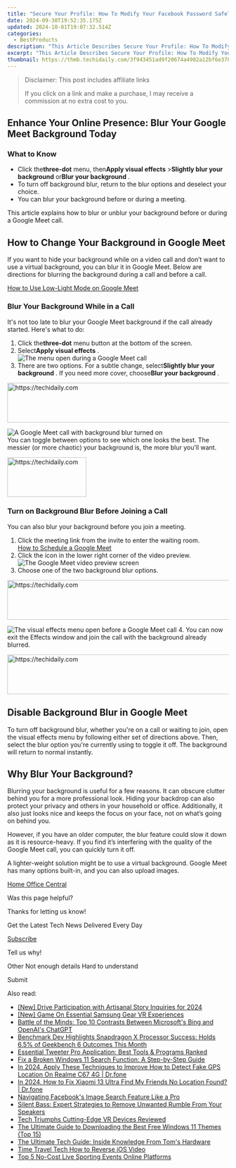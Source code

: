 ```yaml
---
title: "Secure Your Profile: How To Modify Your Facebook Password Safely"
date: 2024-09-30T19:52:35.175Z
updated: 2024-10-01T19:07:32.514Z
categories:
  - BestProducts
description: "This Article Describes Secure Your Profile: How To Modify Your Facebook Password Safely"
excerpt: "This Article Describes Secure Your Profile: How To Modify Your Facebook Password Safely"
thumbnail: https://thmb.techidaily.com/3f943451ad9f20674a4982a12bf6e3782b7a46fb4a594b07cf7ffe549e83acd7.jpg
---
```


>  Disclaimer: This post includes affiliate links
>
>  If you click on a link and make a purchase, I may receive a commission at no extra cost to you.
>

## Enhance Your Online Presence: Blur Your Google Meet Background Today
### What to Know

* Click the**three-dot** menu, then**Apply visual effects** \>**Slightly blur your background** or**Blur your background** .
* To turn off background blur, return to the blur options and deselect your choice.
* You can blur your background before or during a meeting.

 This article explains how to blur or unblur your background before or during a Google Meet call.

## How to Change Your Background in Google Meet

 If you want to hide your background while on a video call and don’t want to use a virtual background, you can blur it in Google Meet. Below are directions for blurring the background during a call and before a call.

[How to Use Low-Light Mode on Google Meet](https://www.lifewire.com/use-low-light-mode-on-google-meet-5205871)

### Blur Your Background While in a Call

 It's not too late to blur your Google Meet background if the call already started. Here's what to do:

1. Click the**three-dot** menu button at the bottom of the screen.
2. Select**Apply visual effects** .  
![The menu open during a Google Meet call](https://www.lifewire.com/thmb/iLqUoUltOgTyGL-cJVB45Qd0XFQ=/1500x0/filters:no_upscale():max_bytes(150000):strip_icc():format(webp)/google-meet-settings-e8410037988f4da588fc63fd192be20a.png)
3. There are two options. For a subtle change, select**Slightly blur your background** . If you need more cover, choose**Blur your background** .  

<!-- affiliate ads begin -->
<a href="https://appsumo.8odi.net/c/5597632/2082526/7443" target="_top" id="2082526">
  <img src="//a.impactradius-go.com/display-ad/7443-2082526" border="0" alt="https://techidaily.com" width="728" height="90"/>
</a>
<img height="0" width="0" src="https://appsumo.8odi.net/i/5597632/2082526/7443" style="position:absolute;visibility:hidden;" border="0" />
<!-- affiliate ads end -->

![A Google Meet call with background blur turned on](https://www.lifewire.com/thmb/ikQsoqC97yXJZvNDpbcThXrUMLs=/1500x0/filters:no_upscale():max_bytes(150000):strip_icc():format(webp)/blur-background-google-meet-cc9fc58365694f7e91ede7c224aaa7c4.png)  
 You can toggle between options to see which one looks the best. The messier (or more chaotic) your background is, the more blur you’ll want.

<!-- affiliate ads begin -->
<a href="https://aligracehair.sjv.io/c/5597632/2135397/19272" target="_top" id="2135397">
  <img src="//a.impactradius-go.com/display-ad/19272-2135397" border="0" alt="https://techidaily.com" width="180" height="90"/>
</a>
<img height="0" width="0" src="https://aligracehair.sjv.io/i/5597632/2135397/19272" style="position:absolute;visibility:hidden;" border="0" />
<!-- affiliate ads end -->

### Turn on Background Blur Before Joining a Call

 You can also blur your background before you join a meeting.

1. Click the meeting link from the invite to enter the waiting room.  
[How to Schedule a Google Meet](https://www.lifewire.com/schedule-meeting-in-google-meet-5111836)
2. Click the icon in the lower right corner of the video preview.  
![The Google Meet video preview screen ](https://www.lifewire.com/thmb/bkkM4THXn3-x-hu-5u7oByXG2GA=/1500x0/filters:no_upscale():max_bytes(150000):strip_icc():format(webp)/ready-to-join-google-meet-4a7cae7c19a949dab88ea8bb90b15b61.png)
3. Choose one of the two background blur options.  

<!-- affiliate ads begin -->
<a href="https://ephamedtechinc.pxf.io/c/5597632/2136613/26400" target="_top" id="2136613">
  <img src="//a.impactradius-go.com/display-ad/26400-2136613" border="0" alt="https://techidaily.com" width="728" height="90"/>
</a>
<img height="0" width="0" src="https://ephamedtechinc.pxf.io/i/5597632/2136613/26400" style="position:absolute;visibility:hidden;" border="0" />
<!-- affiliate ads end -->

![The visual effects menu open before a Google Meet call](https://www.lifewire.com/thmb/kfOq4PaLO7oPLeGceFASsVAyXsY=/1500x0/filters:no_upscale():max_bytes(150000):strip_icc():format(webp)/google-meet-full-background-blur-before-call-4f5e43d9db394be0851e55bc5bca3df3.png)
4. You can now exit the Effects window and join the call with the background already blurred.

<!-- affiliate ads begin -->
<a href="https://appsumo.8odi.net/c/5597632/2118320/7443" target="_top" id="2118320">
  <img src="//a.impactradius-go.com/display-ad/7443-2118320" border="0" alt="https://techidaily.com" width="728" height="90"/>
</a>
<img height="0" width="0" src="https://appsumo.8odi.net/i/5597632/2118320/7443" style="position:absolute;visibility:hidden;" border="0" />
<!-- affiliate ads end -->

## Disable Background Blur in Google Meet

 To turn off background blur, whether you're on a call or waiting to join, open the visual effects menu by following either set of directions above. Then, select the blur option you're currently using to toggle it off. The background will return to normal instantly.  

## Why Blur Your Background?

 Blurring your background is useful for a few reasons. It can obscure clutter behind you for a more professional look. Hiding your backdrop can also protect your privacy and others in your household or office. Additionally, it also just looks nice and keeps the focus on your face, not on what’s going on behind you.

 However, if you have an older computer, the blur feature could slow it down as it is resource-heavy. If you find it’s interfering with the quality of the Google Meet call, you can quickly turn it off.

 A lighter-weight solution might be to use a virtual background. Google Meet has many options built-in, and you can also upload images.

[Home Office Central](https://www.lifewire.com/how-to-use-zoom-s-virtual-background-feature-4799811)

Was this page helpful?

Thanks for letting us know!

 Get the Latest Tech News Delivered Every Day

[Subscribe](https://www.lifewire.com/#)

Tell us why!

 Other  Not enough details  Hard to understand

 Submit

<ins class="adsbygoogle"
     style="display:block"
     data-ad-format="autorelaxed"
     data-ad-client="ca-pub-7571918770474297"
     data-ad-slot="1223367746"></ins>

<ins class="adsbygoogle"
     style="display:block"
     data-ad-client="ca-pub-7571918770474297"
     data-ad-slot="8358498916"
     data-ad-format="auto"
     data-full-width-responsive="true"></ins>

<span class="atpl-alsoreadstyle">Also read:</span>
<div><ul>
<li><a href="https://instagram-videos.techidaily.com/new-drive-participation-with-artisanal-story-inquiries-for-2024/"><u>[New] Drive Participation with Artisanal Story Inquiries for 2024</u></a></li>
<li><a href="https://some-techniques.techidaily.com/new-game-on-essential-samsung-gear-vr-experiences/"><u>[New] Game On Essential Samsung Gear VR Experiences</u></a></li>
<li><a href="https://tech-hub.techidaily.com/battle-of-the-minds-top-10-contrasts-between-microsofts-bing-and-openais-chatgpt/"><u>Battle of the Minds: Top 10 Contrasts Between Microsoft's Bing and OpenAI's ChatGPT</u></a></li>
<li><a href="https://hardware-help.techidaily.com/benchmark-dev-highlights-snapdragon-x-processor-success-holds-65-of-geekbench-6-outcomes-this-month/"><u>Benchmark Dev Highlights Snapdragon X Processor Success: Holds 6.5% of Geekbench 6 Outcomes This Month</u></a></li>
<li><a href="https://technical-tips.techidaily.com/essential-tweeter-pro-application-best-tools-and-programs-ranked/"><u>Essential Tweeter Pro Application: Best Tools & Programs Ranked</u></a></li>
<li><a href="https://technical-tips.techidaily.com/fix-a-broken-windows-11-search-function-a-step-by-step-guide/"><u>Fix a Broken Windows 11 Search Function: A Step-by-Step Guide</u></a></li>
<li><a href="https://change-location.techidaily.com/in-2024-apply-these-techniques-to-improve-how-to-detect-fake-gps-location-on-realme-c67-4g-drfone-by-drfone-virtual-android/"><u>In 2024, Apply These Techniques to Improve How to Detect Fake GPS Location On Realme C67 4G | Dr.fone</u></a></li>
<li><a href="https://review-topics.techidaily.com/in-2024-how-to-fix-xiaomi-13-ultra-find-my-friends-no-location-found-drfone-by-drfone-virtual-android/"><u>In 2024, How to Fix Xiaomi 13 Ultra Find My Friends No Location Found? | Dr.fone</u></a></li>
<li><a href="https://technical-tips.techidaily.com/navigating-facebooks-image-search-feature-like-a-pro/"><u>Navigating Facebook's Image Search Feature Like a Pro</u></a></li>
<li><a href="https://technical-tips.techidaily.com/silent-bass-expert-strategies-to-remove-unwanted-rumble-from-your-speakers/"><u>Silent Bass: Expert Strategies to Remove Unwanted Rumble From Your Speakers</u></a></li>
<li><a href="https://extra-lessons.techidaily.com/tech-triumphs-cutting-edge-vr-devices-reviewed/"><u>Tech Triumphs Cutting-Edge VR Devices Reviewed</u></a></li>
<li><a href="https://technical-tips.techidaily.com/the-ultimate-guide-to-downloading-the-best-free-windows-11-themes-top-15/"><u>The Ultimate Guide to Downloading the Best Free Windows 11 Themes (Top 15)</u></a></li>
<li><a href="https://hardware-reviews.techidaily.com/the-ultimate-tech-guide-inside-knowledge-from-toms-hardware/"><u>The Ultimate Tech Guide: Inside Knowledge From Tom's Hardware</u></a></li>
<li><a href="https://extra-resources.techidaily.com/time-travel-tech-how-to-reverse-ios-video/"><u>Time Travel Tech How to Reverse iOS Video</u></a></li>
<li><a href="https://technical-tips.techidaily.com/top-5-no-cost-live-sporting-events-online-platforms/"><u>Top 5 No-Cost Live Sporting Events Online Platforms</u></a></li>
</ul></div>

